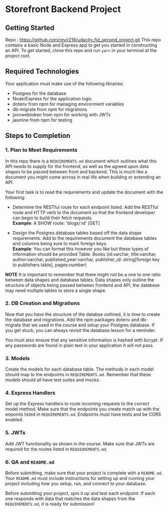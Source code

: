 # Storefront Backend Project

## Getting Started

Repo : https://github.com/revir216/udacity_fjd_second_project.git
This repo contains a basic Node and Express app to get you started in constructing an API. To get started, clone this
repo and run `yarn` in your terminal at the project root.

## Required Technologies

Your application must make use of the following libraries:

- Postgres for the database
- Node/Express for the application logic
- dotenv from npm for managing environment variables
- db-migrate from npm for migrations
- jsonwebtoken from npm for working with JWTs
- jasmine from npm for testing

## Steps to Completion

### 1. Plan to Meet Requirements

In this repo there is a `REQUIREMENTS.md` document which outlines what this API needs to supply for the frontend, as
well as the agreed upon data shapes to be passed between front and backend. This is much like a document you might come
across in real life when building or extending an API.

Your first task is to read the requirements and update the document with the following:

- Determine the RESTful route for each endpoint listed. Add the RESTful route and HTTP verb to the document so that the
  frontend developer can begin to build their fetch requests.    
  **Example**: A SHOW route: 'blogs/:id' [GET]

- Design the Postgres database tables based off the data shape requirements. Add to the requirements document the
  database tables and columns being sure to mark foreign keys.   
  **Example**: You can format this however you like but these types of information should be provided
  Table: Books (id:varchar, title:varchar, author:varchar, published_year:varchar, publisher_id:
  string[foreign key to publishers table], pages:number)

**NOTE** It is important to remember that there might not be a one to one ratio between data shapes and database tables.
Data shapes only outline the structure of objects being passed between frontend and API, the database may need multiple
tables to store a single shape.

### 2. DB Creation and Migrations

Now that you have the structure of the databse outlined, it is time to create the database and migrations. Add the npm
packages dotenv and db-migrate that we used in the course and setup your Postgres database. If you get stuck, you can
always revisit the database lesson for a reminder.

You must also ensure that any sensitive information is hashed with bcrypt. If any passwords are found in plain text in
your application it will not pass.

### 3. Models

Create the models for each database table. The methods in each model should map to the endpoints in `REQUIREMENTS.md`.
Remember that these models should all have test suites and mocks.

### 4. Express Handlers

Set up the Express handlers to route incoming requests to the correct model method. Make sure that the endpoints you
create match up with the enpoints listed in `REQUIREMENTS.md`. Endpoints must have tests and be CORS enabled.

### 5. JWTs

Add JWT functionality as shown in the course. Make sure that JWTs are required for the routes listed
in `REQUIUREMENTS.md`.

### 6. QA and `README.md`

Before submitting, make sure that your project is complete with a `README.md`. Your `README.md` must include
instructions for setting up and running your project including how you setup, run, and connect to your database.

Before submitting your project, spin it up and test each endpoint. If each one responds with data that matches the data
shapes from the `REQUIREMENTS.md`, it is ready for submission!
